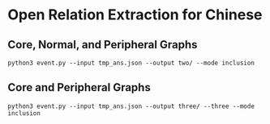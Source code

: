 # Open Relation Extraction for Chinese

## Core, Normal, and Peripheral Graphs
```
python3 event.py --input tmp_ans.json --output two/ --mode inclusion
```

## Core and Peripheral Graphs
```
python3 event.py --input tmp_ans.json --output three/ --three --mode inclusion
```
